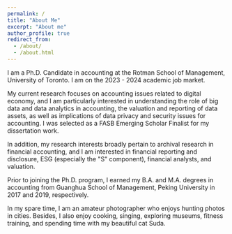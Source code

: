 ```yaml
---
permalink: /
title: "About Me"
excerpt: "About me"
author_profile: true
redirect_from: 
  - /about/
  - /about.html
---
```


I am a Ph.D. Candidate in accounting at the Rotman School of Management, University of Toronto. I am on the 2023 - 2024 academic job market.

My current research focuses on accounting issues related to digital economy, and I am particularly interested in understanding the role of big data and data analytics in accounting, the valuation and reporting of data assets, as well as implications of data privacy and security issues for accounting. I was selected as a FASB Emerging Scholar Finalist for my dissertation work. 

In addition, my research interests broadly pertain to archival research in financial accounting, and I am interested in financial reporting and disclosure, ESG (especially the "S" component), financial analysts, and valuation.

Prior to joining the Ph.D. program, I earned my B.A. and M.A. degrees in accounting from Guanghua School of Management, Peking University in 2017 and 2019, respectively.

In my spare time, I am an amateur photographer who enjoys hunting photos in cities. Besides, I also enjoy cooking, singing, exploring museums, fitness training, and spending time with my beautiful cat Suda. 



